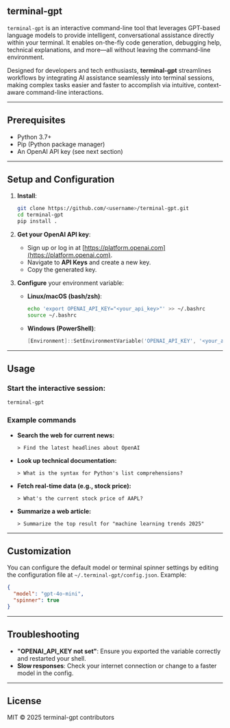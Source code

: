 ## terminal-gpt

`terminal-gpt` is an interactive command-line tool that leverages GPT-based language models to provide intelligent, conversational assistance directly within your terminal. It enables on-the-fly code generation, debugging help, technical explanations, and more—all without leaving the command-line environment.

Designed for developers and tech enthusiasts, **terminal-gpt** streamlines workflows by integrating AI assistance seamlessly into terminal sessions, making complex tasks easier and faster to accomplish via intuitive, context-aware command-line interactions.

---

## Prerequisites

- Python 3.7+
- Pip (Python package manager)
- An OpenAI API key (see next section)

---

## Setup and Configuration

1. **Install**:
   ```bash
   git clone https://github.com/<username>/terminal-gpt.git
   cd terminal-gpt
   pip install .
   ```

2. **Get your OpenAI API key**:
   - Sign up or log in at [https://platform.openai.com](https://platform.openai.com).
   - Navigate to **API Keys** and create a new key.
   - Copy the generated key.

3. **Configure** your environment variable:
   - **Linux/macOS (bash/zsh)**:
     ```bash
     echo 'export OPENAI_API_KEY="<your_api_key>"' >> ~/.bashrc
     source ~/.bashrc
     ```
   - **Windows (PowerShell)**:
     ```powershell
     [Environment]::SetEnvironmentVariable('OPENAI_API_KEY', '<your_api_key>', 'User')
     ```

---

## Usage

### Start the interactive session:
```bash
terminal-gpt
```

### Example commands

- **Search the web for current news:**
  ```
  > Find the latest headlines about OpenAI
  ```

- **Look up technical documentation:**
  ```
  > What is the syntax for Python's list comprehensions?
  ```

- **Fetch real-time data (e.g., stock price):**
  ```
  > What's the current stock price of AAPL?
  ```

- **Summarize a web article:**
  ```
  > Summarize the top result for "machine learning trends 2025"
  ```

---

## Customization

You can configure the default model or terminal spinner settings by editing the configuration file at `~/.terminal-gpt/config.json`. Example:
```json
{
  "model": "gpt-4o-mini",
  "spinner": true
}
```

---

## Troubleshooting

- **"OPENAI_API_KEY not set"**: Ensure you exported the variable correctly and restarted your shell.
- **Slow responses**: Check your internet connection or change to a faster model in the config.

---

## License

MIT © 2025 terminal-gpt contributors


